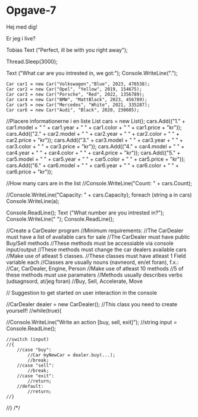 # Opgave-7
Hej med dig!

Er jeg i live?


Tobias Text ("Perfect, ill be with you right away");

Thread.Sleep(3000);

Text ("What car are you intrested in, we got:");
Console.WriteLine(".");


    Car car1 = new Car("Volkswagen","Blue", 2023, 476538);
    Car car2 = new Car("Opel", "Yellow", 2019, 154675);
    Car car3 = new Car("Porsche", "Red", 2022, 1356789);
    Car car4 = new Car("BMW", "MattBlack", 2023, 456789);
    Car car5 = new Car("Mercedes", "White", 2021, 335287);
    Car car6 = new Car("Audi", "Black", 2020, 230605);

//Placere informationerne i en liste 
List<string> cars = new List<string>();
cars.Add(("1." + car1.model + " " + car1.year + " " + car1.color + " " + car1.price + "kr"));
cars.Add(("2." + car2.model + " " + car2.year + " " + car2.color + " " + car2.price + "kr"));
cars.Add(("3." + car3.model + " " + car3.year + " " + car3.color + " " + car3.price + "kr"));
cars.Add(("4." + car4.model + " " + car4.year + " " + car4.color + " " + car4.price + "kr"));
cars.Add(("5." + car5.model + " " + car5.year + " " + car5.color + " " + car5.price + "kr"));
cars.Add(("6." + car6.model + " " + car6.year + " " + car6.color + " " + car6.price + "kr"));

//How many cars are in the list
//Console.WriteLine("Count: " + cars.Count);

//Console.WriteLine("Capacity: " + cars.Capacity);
foreach (string a in cars)
    Console.WriteLine(a);

Console.ReadLine();
Text ("What number are you intrested in?");
Console.WriteLine(" ");
Console.ReadLine();


//Create a CarDealer program
//Minimum requirements:
//The CarDealer must have a list of available cars for sale
//The CarDealer must have public Buy/Sell methods
//These methods must be accessiable via console input/output
//These methods must change the car dealers available cars
//Make use of atleast 5 classes.
//These classes must have atleast 1 Field variable each
//Classes are usually nouns (navneord, en/et foran), f.x.:
//Car, CarDealer, Engine, Person
//Make use of atleast 10 methods
//5 of these methods must use paramaters
//Methods usually describes verbs (udsagnsord, at/jeg foran)
//Buy, Sell, Accelerate, Move


// Suggestion to get started on user interaction in the console


//CarDealer dealer = new CarDealer(); //This class you need to create yourself!
//while(true){

  //Console.WriteLine("Write an action [buy, sell, exit]");
    //string input = Console.ReadLine();

    //switch (input)
    //{
        //case "buy":
            //Car myNewCar = dealer.buy(...);
            //break;
        //case "sell":
            //break;
        //case "exit":
            //return;
        //default:
            //return;
    //}
//}
/*/